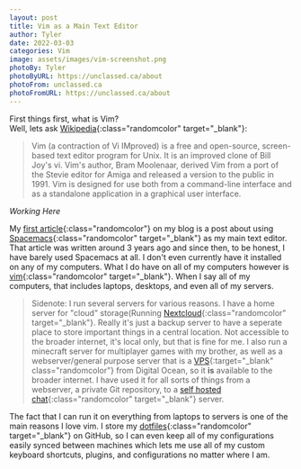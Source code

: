 ```yaml
---
layout: post
title: Vim as a Main Text Editor
author: Tyler
date: 2022-03-03
categories: Vim 
image: assets/images/vim-screenshot.png
photoBy: Tyler
photoByURL: https://unclassed.ca/about
photoFrom: unclassed.ca
photoFromURL: https://unclassed.ca/about
---
```


First things first, what is Vim?  
Well, lets ask [Wikipedia][1]{:class="randomcolor" target="_blank"}<!--_-->: 

>Vim (a contraction of Vi IMproved) is a free and open-source, screen-based text editor program for Unix. It is an improved clone of Bill Joy's vi. Vim's author, Bram Moolenaar, derived Vim from a port of the Stevie editor for Amiga and released a version to the public in 1991. <!--more--> Vim is designed for use both from a command-line interface and as a standalone application in a graphical user interface.  



*Working Here*



My [first article][2]{:class="randomcolor"} on my blog is a post about using [Spacemacs][3]{:class="randomcolor" target="_blank"}<!--_--> as my main text editor. That article was written around 3 years ago and since then, to be honest, I have barely used Spacemacs at all. I don't even currently have it installed on any of my computers. What I do have on all of my computers however is [vim][4]{:class="randomcolor" target="_blank"}<!--_-->. When I say all of my computers, that includes laptops, desktops, and even all of my servers.
<!--more-->


> Sidenote: I run several servers for various reasons. I have a home server for "cloud" storage(Running [Nextcloud][5]{:class="randomcolor" target="_blank"}<!--_-->. Really it's just a backup server to have a seperate place to store important things in a central location. Not accessible to the broader internet, it's local only, but that is fine for me. I also run a minecraft server for multiplayer games with my brother, as well as a webserver/general purpose server that is a [VPS][6]{:target="_blank" class="randomcolor"}<!--_--> from Digital Ocean, so it **is** available to the broader internet. I have used it for all sorts of things from a webserver, a private Git repository, to a [self hosted chat][7]{:class="randomcolor" target="_blank"}<!--_--> server. 

The fact that I can run it on everything from laptops to servers is one of the main reasons I love vim. I store my [dotfiles][8]{:class="randomcolor" target="_blank"}<!--_--> on GitHub, so I can even keep all of my configurations easily synced between machines which lets me use all of my custom keyboard shortcuts, plugins, and configurations no matter where I am.  


<!-- Links -->
[1]: https://en.wikipedia.org/wiki/Vim_(text_editor)
[2]: https://unclassed.ca/2018/spacemacs-as-a-main-text-editor/
[3]: https://spacemacs.org
[4]: https://www.vim.org/
[5]: https://nextcloud.com
[6]: https://m.do.co/c/d028c143320b
[7]: https://www.mumble.info/
[8]: https://github.com/unclassedpenguin/dotfiles.git

